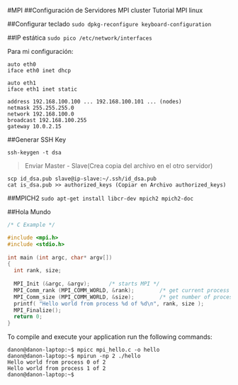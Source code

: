 #MPI
##Configuración de Servidores
MPI cluster
Tutorial MPI linux


##Configurar teclado
`sudo dpkg-reconfigure keyboard-configuration`

##IP estática
`sudo pico /etc/network/interfaces`

Para mi configuración:

```
auto eth0
iface eth0 inet dhcp

auto eth1
iface eth1 inet static

address 192.168.100.100 ... 192.168.100.101 ... (nodes)
netmask 255.255.255.0
network 192.168.100.0
broadcast 192.168.100.255
gateway 10.0.2.15
```

##Generar SSH Key

`ssh-keygen -t dsa`

>Enviar Master - Slave(Crea copia del archivo en el otro servidor)
```
scp id_dsa.pub slave@ip-slave:~/.ssh/id_dsa.pub
cat is_dsa.pub >> authorized_keys (Copiar en Archivo authorized_keys)
```

##MPICH2
`sudo apt-get install libcr-dev mpich2 mpich2-doc`

##Hola Mundo
```C++
/* C Example */

#include <mpi.h>
#include <stdio.h>
 
int main (int argc, char* argv[])
{
  int rank, size;
 
  MPI_Init (&argc, &argv);      /* starts MPI */
  MPI_Comm_rank (MPI_COMM_WORLD, &rank);        /* get current process id */
  MPI_Comm_size (MPI_COMM_WORLD, &size);        /* get number of processes */
  printf( "Hello world from process %d of %d\n", rank, size );
  MPI_Finalize();
  return 0;
}
```

To compile and execute your application run the following commands:

```
danon@danon-laptop:~$ mpicc mpi_hello.c -o hello
danon@danon-laptop:~$ mpirun -np 2 ./hello
Hello world from process 0 of 2
Hello world from process 1 of 2
danon@danon-laptop:~$
```

